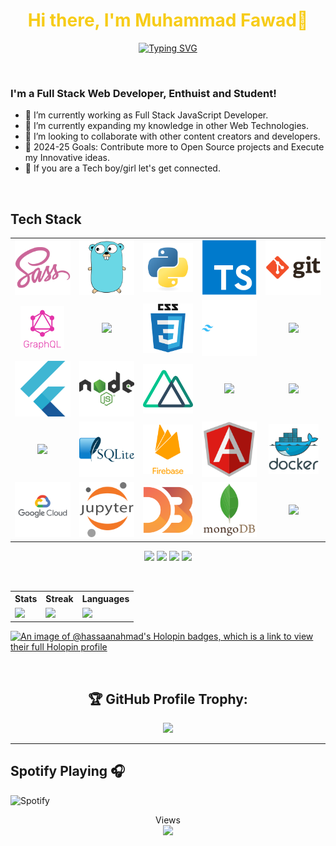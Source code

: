 <body>
<div align="center">
    <h1 style="color: #F7CC18FF;">Hi there, I'm Muhammad Fawad👋<a href="#"></a></h1>
  </div>
<p align="center">
  <a href="https://github.com/fawad1386"><img src="https://readme-typing-svg.herokuapp.com?font=sans-serif+fonts&weight=800&size=24&duration=2000&pause=1000&color=F7CC18&center=true&vCenter=true&width=435&lines=React+Developer;Mern+Stack+Developer;WordPress+Developer;HTML%20|%20CSS%20|%20Bootstrap|%20Javascript;MongoDb|%20ExpressJs|%20ReactJs|%20Nodejs;Always%20learning%20new%20Technology&center=true&width=500&height=50" alt="Typing SVG"></a>
  
</p>
<!-- <h1 align="center"> Connect with me: </h1>
<p align="center">
  <a href="https://www.cloudskillsboost.google/public_profiles/e6e73b02-4663-4105-b49c-00184e168127"
  target="blank">
  <img style="text-align: center;" src="https://cdn.jsdelivr.net/npm/simple-icons@2.17.0/icons/qwiklabs.svg"
      alt="fawad1386" height="30" width="40" />
</a>

<a href="https://codepen.io/fawad1386" target="blank">
  <img style="text-align: center;" src="https://cdn.jsdelivr.net/npm/simple-icons@3.0.1/icons/codepen.svg"
      alt="fawad1386" height="30" width="40" />
</a>

<a href="https://leetcode.com/fawad1386/" target="blank">
  <img style="text-align: center;" src="https://cdn.jsdelivr.net/npm/simple-icons@2.17.0/icons/leetcode.svg"
      alt="fawad1386" height="30" width="40" />
</a>

<a href="https://dev.to/fawad1386" target="blank">
  <img style="text-align: center;" src="https://cdn.jsdelivr.net/npm/simple-icons@3.0.1/icons/dev-dot-to.svg"
      alt="fawad1386" height="30" width="40" />
</a>

<a href="https://twitter.com/fawad564" target="blank">
  <img style="text-align: center;" src="https://cdn.jsdelivr.net/npm/simple-icons@3.0.1/icons/twitter.svg"
      alt="fawad1386" height="30" width="40" />
</a>

<a href="[https://www.linkedin.com/in/muhammad-fawad-naeem/]" target="blank">
  <img style="text-align: center;" src="https://cdn.jsdelivr.net/npm/simple-icons@3.0.1/icons/linkedin.svg"
      alt="fawad1386" height="30" width="40" />
</a>

<a href="https://www.instagram.com/em_fawad_naeem/" target="blank">
  <img style="text-align: center;" src="https://cdn.jsdelivr.net/npm/simple-icons@3.0.1/icons/instagram.svg"
      alt="fawad1386" height="30" width="40" />
</a>
</p> -->
    <br>

### I'm a Full Stack Web Developer, Enthuist and Student!
- 🔭 I’m currently working as Full Stack JavaScript Developer.
- 🌱 I’m currently expanding my knowledge in other Web Technologies.
- 👯 I’m looking to collaborate with other content creators and developers.
- 🥅 2024-25 Goals: Contribute more to Open Source projects and Execute my Innovative ideas.
- 💎 If you are a Tech boy/girl let's get connected.

 
<br>
    
<h2>Tech Stack</h2>

<table>
<tr>
<td align='center'>
<img src="https://github.com/devicons/devicon/blob/master/icons/sass/sass-original.svg" width="100">
</td>
<td align='center'>
<img src="https://github.com/devicons/devicon/blob/master/icons/go/go-original.svg" width="100">
</td>
<td align='center'>
<img src="https://github.com/devicons/devicon/blob/master/icons/python/python-original.svg"  width="100">
</td>
<td align='center'>
<img src="https://github.com/devicons/devicon/blob/master/icons/typescript/typescript-original.svg" width="100">
</td>
<td align='center'>
<img src="https://github.com/devicons/devicon/blob/master/icons/git/git-original-wordmark.svg" width="100">
</td>
</tr>
<tr>
<td align='center'>
<img src="https://github.com/devicons/devicon/blob/master/icons/graphql/graphql-plain-wordmark.svg" width="70">
</td>
<td align='center'>
<img src="https://upload.wikimedia.org/wikipedia/commons/thumb/3/38/HTML5_Badge.svg/600px-HTML5_Badge.svg.png" width="70">
</td>
<td align='center'>
<img src="https://raw.githubusercontent.com/devicons/devicon/0d6c64dbbf311879f7d563bfc3ccf559f9ed111c/icons/css3/css3-original-wordmark.svg" width="80">
</td>
<td align='center' width="200">
<img src="https://github.com/devicons/devicon/blob/master/icons/tailwindcss/tailwindcss-original-wordmark.svg" width="170">
</td>
<td align='center' width="200">
<img src="https://github.com/abranhe/programming-languages-logos/blob/master/src/javascript/javascript.svg" width="90">
</td>
</tr>
<tr>
<td align='center' width="200">
<img src="https://github.com/devicons/devicon/blob/master/icons/flutter/flutter-original.svg">
</td>
<td align='center' width="200">
<img src="https://github.com/devicons/devicon/blob/master/icons/nodejs/nodejs-original-wordmark.svg">
</td>
<td align='center'>
<img src="https://github.com/devicons/devicon/blob/master/icons/nuxtjs/nuxtjs-original.svg">
</td>
<td align='center' width="200">
<img src="https://www.djangoproject.com/m/img/logos/django-logo-negative.png">
</td>
<td align='center' width="200">
<img src="https://www.vectorlogo.zone/logos/heroku/heroku-ar21.svg">
</td>
</tr>
<tr>	
<td align='center' width="200">
<img src="https://download.logo.wine/logo/MySQL/MySQL-Logo.wine.png">
</td>
<td align='center' width="200">
<img src="https://github.com/devicons/devicon/blob/master/icons/sqlite/sqlite-original-wordmark.svg" width="100">
</td>
<td align='center' width="200">
<img src="https://github.com/devicons/devicon/blob/master/icons/firebase/firebase-plain-wordmark.svg"  width="90">
</td>
<td align='center' width="200">
<img src="https://github.com/devicons/devicon/blob/master/icons/angularjs/angularjs-original.svg"  width="90">
</td>
<td align='center' width="200">
<img src="https://github.com/devicons/devicon/blob/master/icons/docker/docker-original-wordmark.svg" width="80">
</td>
</tr>
<tr>
<td align='center' width="200">
<img src="https://github.com/devicons/devicon/blob/master/icons/googlecloud/googlecloud-original-wordmark.svg" width="150">
</td>
<td align='center' width="200">
<img src="https://github.com/devicons/devicon/blob/master/icons/jupyter/jupyter-original-wordmark.svg" width="90">
</td>
<td align='center' width="200">
<img src="https://github.com/devicons/devicon/blob/master/icons/d3js/d3js-original.svg" width="90">
</td>
<td align='center' width="200">
<img src="https://github.com/devicons/devicon/blob/master/icons/mongodb/mongodb-original-wordmark.svg" width="90">
</td>
<td align='center'>
<img src="https://www.vectorlogo.zone/logos/reactjs/reactjs-ar21.svg">
</td>
</tr>
</table>
	  
<p align="center">
<a href="https://www.linkedin.com/in/muhammad-fawad-naeem/"><img src="https://img.shields.io/badge/-Muhammad%20Fawad-0077B5?style=flat&logo=Linkedin&logoColor=white"/></a>
<a href="mailto:mohammad.fawad.564@gmail.com"><img src="https://img.shields.io/badge/-mohammad.fawad.564@gmail.com-D14836?style=flat&logo=Gmail&logoColor=white"/></a>
<a href="https://www.instagram.com/em_fawad_naeem/"><img src="https://img.shields.io/badge/-@fawadnaeem-E4405F?style=flat&logo=Instagram&logoColor=white"/></a>
<a href="https://leetcode.com/fawad1386/"><img src="https://img.shields.io/badge/-/fawadnaeem-e8b519?style=flat&logo=leetcode&logoColor=black"/></a>
 </p>
    
<br>

<table>
  <tr>
    <th>Stats</th>
    <th>Streak</th>
    <th>Languages</th>
  </tr>
  <tr>
    <td><img src="https://github-profile-summary-cards.vercel.app/api/cards/stats?username=fawad1386&theme=gruvbox"/></td>
    <td><a href="https://git.io/streak-stats"><img src="https://streak-stats.demolab.com/?user=fawad1386&theme=gruvbox&hide_border=true&border_radius=32&date_format=j%20M%5B%20Y%5D&ring=888888"/></a></td>
    <td><img src="https://github-profile-summary-cards.vercel.app/api/cards/repos-per-language?username=fawad1386&theme=gruvbox"/></td>
  </tr>
</table>
	


 [![An image of @hassaanahmad's Holopin badges, which is a link to view their full Holopin profile](https://holopin.me/fawad1386)](https://holopin.io/@fawad1386)

<br/>
<h2 align="center">🏆 GitHub Profile Trophy:</h2>
<p align="center">
<a href="https://github.com/fawad1386">
  <img width=600 src="https://github-profile-trophy.vercel.app/?username=fawad1386&theme=discord"/>
</a>
</p>
<hr>
<h2 align>Spotify Playing 🎧</h2>
    
![Spotify](https://novatorem.vercel.app/api/spotify)
    
<p align="center"> 
  Views<br>
  <img src="https://profile-counter.glitch.me/fawad1386/count.svg" />
</p>
